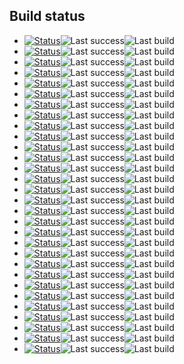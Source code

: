 ## Build status

* [![Status](https://github.com/compiler-explorer/compiler-workflows/actions/workflows//build-daily-SPIRV-Tools.yml/badge.svg)](https://github.com/compiler-explorer/compiler-workflows/actions/workflows//build-daily-SPIRV-Tools.yml)![Last success](https://img.shields.io/badge/dynamic/json?color=success&label=Last+OK&query=%24.last_success.timestamp&url=https%3A%2F%2Flambda.compiler-explorer.com%2Fcompiler-build%2FSPIRV-Tools)![Last build](https://img.shields.io/badge/dynamic/json?color=yellow&label=Last+build&query=%24.last_build.timestamp&url=https%3A%2F%2Flambda.compiler-explorer.com%2Fcompiler-build%2FSPIRV-Tools)
* [![Status](https://github.com/compiler-explorer/compiler-workflows/actions/workflows//build-daily-arm32.yml/badge.svg)](https://github.com/compiler-explorer/compiler-workflows/actions/workflows//build-daily-arm32.yml)![Last success](https://img.shields.io/badge/dynamic/json?color=success&label=Last+OK&query=%24.last_success.timestamp&url=https%3A%2F%2Flambda.compiler-explorer.com%2Fcompiler-build%2Farm32)![Last build](https://img.shields.io/badge/dynamic/json?color=yellow&label=Last+build&query=%24.last_build.timestamp&url=https%3A%2F%2Flambda.compiler-explorer.com%2Fcompiler-build%2Farm32)
* [![Status](https://github.com/compiler-explorer/compiler-workflows/actions/workflows//build-daily-arm64.yml/badge.svg)](https://github.com/compiler-explorer/compiler-workflows/actions/workflows//build-daily-arm64.yml)![Last success](https://img.shields.io/badge/dynamic/json?color=success&label=Last+OK&query=%24.last_success.timestamp&url=https%3A%2F%2Flambda.compiler-explorer.com%2Fcompiler-build%2Farm64)![Last build](https://img.shields.io/badge/dynamic/json?color=yellow&label=Last+build&query=%24.last_build.timestamp&url=https%3A%2F%2Flambda.compiler-explorer.com%2Fcompiler-build%2Farm64)
* [![Status](https://github.com/compiler-explorer/compiler-workflows/actions/workflows//build-daily-cc65.yml/badge.svg)](https://github.com/compiler-explorer/compiler-workflows/actions/workflows//build-daily-cc65.yml)![Last success](https://img.shields.io/badge/dynamic/json?color=success&label=Last+OK&query=%24.last_success.timestamp&url=https%3A%2F%2Flambda.compiler-explorer.com%2Fcompiler-build%2Fcc65)![Last build](https://img.shields.io/badge/dynamic/json?color=yellow&label=Last+build&query=%24.last_build.timestamp&url=https%3A%2F%2Flambda.compiler-explorer.com%2Fcompiler-build%2Fcc65)
* [![Status](https://github.com/compiler-explorer/compiler-workflows/actions/workflows//build-daily-clang.yml/badge.svg)](https://github.com/compiler-explorer/compiler-workflows/actions/workflows//build-daily-clang.yml)![Last success](https://img.shields.io/badge/dynamic/json?color=success&label=Last+OK&query=%24.last_success.timestamp&url=https%3A%2F%2Flambda.compiler-explorer.com%2Fcompiler-build%2Fclang)![Last build](https://img.shields.io/badge/dynamic/json?color=yellow&label=Last+build&query=%24.last_build.timestamp&url=https%3A%2F%2Flambda.compiler-explorer.com%2Fcompiler-build%2Fclang)
* [![Status](https://github.com/compiler-explorer/compiler-workflows/actions/workflows//build-daily-clang_assertions.yml/badge.svg)](https://github.com/compiler-explorer/compiler-workflows/actions/workflows//build-daily-clang_assertions.yml)![Last success](https://img.shields.io/badge/dynamic/json?color=success&label=Last+OK&query=%24.last_success.timestamp&url=https%3A%2F%2Flambda.compiler-explorer.com%2Fcompiler-build%2Fclang_assertions)![Last build](https://img.shields.io/badge/dynamic/json?color=yellow&label=Last+build&query=%24.last_build.timestamp&url=https%3A%2F%2Flambda.compiler-explorer.com%2Fcompiler-build%2Fclang_assertions)
* [![Status](https://github.com/compiler-explorer/compiler-workflows/actions/workflows//build-daily-clang_autonsdmi.yml/badge.svg)](https://github.com/compiler-explorer/compiler-workflows/actions/workflows//build-daily-clang_autonsdmi.yml)![Last success](https://img.shields.io/badge/dynamic/json?color=success&label=Last+OK&query=%24.last_success.timestamp&url=https%3A%2F%2Flambda.compiler-explorer.com%2Fcompiler-build%2Fclang_autonsdmi)![Last build](https://img.shields.io/badge/dynamic/json?color=yellow&label=Last+build&query=%24.last_build.timestamp&url=https%3A%2F%2Flambda.compiler-explorer.com%2Fcompiler-build%2Fclang_autonsdmi)
* [![Status](https://github.com/compiler-explorer/compiler-workflows/actions/workflows//build-daily-clang_cppx.yml/badge.svg)](https://github.com/compiler-explorer/compiler-workflows/actions/workflows//build-daily-clang_cppx.yml)![Last success](https://img.shields.io/badge/dynamic/json?color=success&label=Last+OK&query=%24.last_success.timestamp&url=https%3A%2F%2Flambda.compiler-explorer.com%2Fcompiler-build%2Fclang_cppx)![Last build](https://img.shields.io/badge/dynamic/json?color=yellow&label=Last+build&query=%24.last_build.timestamp&url=https%3A%2F%2Flambda.compiler-explorer.com%2Fcompiler-build%2Fclang_cppx)
* [![Status](https://github.com/compiler-explorer/compiler-workflows/actions/workflows//build-daily-clang_cppx_ext.yml/badge.svg)](https://github.com/compiler-explorer/compiler-workflows/actions/workflows//build-daily-clang_cppx_ext.yml)![Last success](https://img.shields.io/badge/dynamic/json?color=success&label=Last+OK&query=%24.last_success.timestamp&url=https%3A%2F%2Flambda.compiler-explorer.com%2Fcompiler-build%2Fclang_cppx_ext)![Last build](https://img.shields.io/badge/dynamic/json?color=yellow&label=Last+build&query=%24.last_build.timestamp&url=https%3A%2F%2Flambda.compiler-explorer.com%2Fcompiler-build%2Fclang_cppx_ext)
* [![Status](https://github.com/compiler-explorer/compiler-workflows/actions/workflows//build-daily-clang_cppx_p2320.yml/badge.svg)](https://github.com/compiler-explorer/compiler-workflows/actions/workflows//build-daily-clang_cppx_p2320.yml)![Last success](https://img.shields.io/badge/dynamic/json?color=success&label=Last+OK&query=%24.last_success.timestamp&url=https%3A%2F%2Flambda.compiler-explorer.com%2Fcompiler-build%2Fclang_cppx_p2320)![Last build](https://img.shields.io/badge/dynamic/json?color=yellow&label=Last+build&query=%24.last_build.timestamp&url=https%3A%2F%2Flambda.compiler-explorer.com%2Fcompiler-build%2Fclang_cppx_p2320)
* [![Status](https://github.com/compiler-explorer/compiler-workflows/actions/workflows//build-daily-clang_lifetime.yml/badge.svg)](https://github.com/compiler-explorer/compiler-workflows/actions/workflows//build-daily-clang_lifetime.yml)![Last success](https://img.shields.io/badge/dynamic/json?color=success&label=Last+OK&query=%24.last_success.timestamp&url=https%3A%2F%2Flambda.compiler-explorer.com%2Fcompiler-build%2Fclang_lifetime)![Last build](https://img.shields.io/badge/dynamic/json?color=yellow&label=Last+build&query=%24.last_build.timestamp&url=https%3A%2F%2Flambda.compiler-explorer.com%2Fcompiler-build%2Fclang_lifetime)
* [![Status](https://github.com/compiler-explorer/compiler-workflows/actions/workflows//build-daily-clang_llvmflang.yml/badge.svg)](https://github.com/compiler-explorer/compiler-workflows/actions/workflows//build-daily-clang_llvmflang.yml)![Last success](https://img.shields.io/badge/dynamic/json?color=success&label=Last+OK&query=%24.last_success.timestamp&url=https%3A%2F%2Flambda.compiler-explorer.com%2Fcompiler-build%2Fclang_llvmflang)![Last build](https://img.shields.io/badge/dynamic/json?color=yellow&label=Last+build&query=%24.last_build.timestamp&url=https%3A%2F%2Flambda.compiler-explorer.com%2Fcompiler-build%2Fclang_llvmflang)
* [![Status](https://github.com/compiler-explorer/compiler-workflows/actions/workflows//build-daily-clang_parmexpr.yml/badge.svg)](https://github.com/compiler-explorer/compiler-workflows/actions/workflows//build-daily-clang_parmexpr.yml)![Last success](https://img.shields.io/badge/dynamic/json?color=success&label=Last+OK&query=%24.last_success.timestamp&url=https%3A%2F%2Flambda.compiler-explorer.com%2Fcompiler-build%2Fclang_parmexpr)![Last build](https://img.shields.io/badge/dynamic/json?color=yellow&label=Last+build&query=%24.last_build.timestamp&url=https%3A%2F%2Flambda.compiler-explorer.com%2Fcompiler-build%2Fclang_parmexpr)
* [![Status](https://github.com/compiler-explorer/compiler-workflows/actions/workflows//build-daily-clang_patmat.yml/badge.svg)](https://github.com/compiler-explorer/compiler-workflows/actions/workflows//build-daily-clang_patmat.yml)![Last success](https://img.shields.io/badge/dynamic/json?color=success&label=Last+OK&query=%24.last_success.timestamp&url=https%3A%2F%2Flambda.compiler-explorer.com%2Fcompiler-build%2Fclang_patmat)![Last build](https://img.shields.io/badge/dynamic/json?color=yellow&label=Last+build&query=%24.last_build.timestamp&url=https%3A%2F%2Flambda.compiler-explorer.com%2Fcompiler-build%2Fclang_patmat)
* [![Status](https://github.com/compiler-explorer/compiler-workflows/actions/workflows//build-daily-clang_reflection.yml/badge.svg)](https://github.com/compiler-explorer/compiler-workflows/actions/workflows//build-daily-clang_reflection.yml)![Last success](https://img.shields.io/badge/dynamic/json?color=success&label=Last+OK&query=%24.last_success.timestamp&url=https%3A%2F%2Flambda.compiler-explorer.com%2Fcompiler-build%2Fclang_reflection)![Last build](https://img.shields.io/badge/dynamic/json?color=yellow&label=Last+build&query=%24.last_build.timestamp&url=https%3A%2F%2Flambda.compiler-explorer.com%2Fcompiler-build%2Fclang_reflection)
* [![Status](https://github.com/compiler-explorer/compiler-workflows/actions/workflows//build-daily-clang_relocatable.yml/badge.svg)](https://github.com/compiler-explorer/compiler-workflows/actions/workflows//build-daily-clang_relocatable.yml)![Last success](https://img.shields.io/badge/dynamic/json?color=success&label=Last+OK&query=%24.last_success.timestamp&url=https%3A%2F%2Flambda.compiler-explorer.com%2Fcompiler-build%2Fclang_relocatable)![Last build](https://img.shields.io/badge/dynamic/json?color=yellow&label=Last+build&query=%24.last_build.timestamp&url=https%3A%2F%2Flambda.compiler-explorer.com%2Fcompiler-build%2Fclang_relocatable)
* [![Status](https://github.com/compiler-explorer/compiler-workflows/actions/workflows//build-daily-clean.yml/badge.svg)](https://github.com/compiler-explorer/compiler-workflows/actions/workflows//build-daily-clean.yml)![Last success](https://img.shields.io/badge/dynamic/json?color=success&label=Last+OK&query=%24.last_success.timestamp&url=https%3A%2F%2Flambda.compiler-explorer.com%2Fcompiler-build%2Fclean)![Last build](https://img.shields.io/badge/dynamic/json?color=yellow&label=Last+build&query=%24.last_build.timestamp&url=https%3A%2F%2Flambda.compiler-explorer.com%2Fcompiler-build%2Fclean)
* [![Status](https://github.com/compiler-explorer/compiler-workflows/actions/workflows//build-daily-cproc.yml/badge.svg)](https://github.com/compiler-explorer/compiler-workflows/actions/workflows//build-daily-cproc.yml)![Last success](https://img.shields.io/badge/dynamic/json?color=success&label=Last+OK&query=%24.last_success.timestamp&url=https%3A%2F%2Flambda.compiler-explorer.com%2Fcompiler-build%2Fcproc)![Last build](https://img.shields.io/badge/dynamic/json?color=yellow&label=Last+build&query=%24.last_build.timestamp&url=https%3A%2F%2Flambda.compiler-explorer.com%2Fcompiler-build%2Fcproc)
* [![Status](https://github.com/compiler-explorer/compiler-workflows/actions/workflows//build-daily-gcc.yml/badge.svg)](https://github.com/compiler-explorer/compiler-workflows/actions/workflows//build-daily-gcc.yml)![Last success](https://img.shields.io/badge/dynamic/json?color=success&label=Last+OK&query=%24.last_success.timestamp&url=https%3A%2F%2Flambda.compiler-explorer.com%2Fcompiler-build%2Fgcc)![Last build](https://img.shields.io/badge/dynamic/json?color=yellow&label=Last+build&query=%24.last_build.timestamp&url=https%3A%2F%2Flambda.compiler-explorer.com%2Fcompiler-build%2Fgcc)
* [![Status](https://github.com/compiler-explorer/compiler-workflows/actions/workflows//build-daily-gcc_contracts.yml/badge.svg)](https://github.com/compiler-explorer/compiler-workflows/actions/workflows//build-daily-gcc_contracts.yml)![Last success](https://img.shields.io/badge/dynamic/json?color=success&label=Last+OK&query=%24.last_success.timestamp&url=https%3A%2F%2Flambda.compiler-explorer.com%2Fcompiler-build%2Fgcc_contracts)![Last build](https://img.shields.io/badge/dynamic/json?color=yellow&label=Last+build&query=%24.last_build.timestamp&url=https%3A%2F%2Flambda.compiler-explorer.com%2Fcompiler-build%2Fgcc_contracts)
* [![Status](https://github.com/compiler-explorer/compiler-workflows/actions/workflows//build-daily-gcc_contracts_labels.yml/badge.svg)](https://github.com/compiler-explorer/compiler-workflows/actions/workflows//build-daily-gcc_contracts_labels.yml)![Last success](https://img.shields.io/badge/dynamic/json?color=success&label=Last+OK&query=%24.last_success.timestamp&url=https%3A%2F%2Flambda.compiler-explorer.com%2Fcompiler-build%2Fgcc_contracts_labels)![Last build](https://img.shields.io/badge/dynamic/json?color=yellow&label=Last+build&query=%24.last_build.timestamp&url=https%3A%2F%2Flambda.compiler-explorer.com%2Fcompiler-build%2Fgcc_contracts_labels)
* [![Status](https://github.com/compiler-explorer/compiler-workflows/actions/workflows//build-daily-gcc_coroutines.yml/badge.svg)](https://github.com/compiler-explorer/compiler-workflows/actions/workflows//build-daily-gcc_coroutines.yml)![Last success](https://img.shields.io/badge/dynamic/json?color=success&label=Last+OK&query=%24.last_success.timestamp&url=https%3A%2F%2Flambda.compiler-explorer.com%2Fcompiler-build%2Fgcc_coroutines)![Last build](https://img.shields.io/badge/dynamic/json?color=yellow&label=Last+build&query=%24.last_build.timestamp&url=https%3A%2F%2Flambda.compiler-explorer.com%2Fcompiler-build%2Fgcc_coroutines)
* [![Status](https://github.com/compiler-explorer/compiler-workflows/actions/workflows//build-daily-gcc_gccrs_master.yml/badge.svg)](https://github.com/compiler-explorer/compiler-workflows/actions/workflows//build-daily-gcc_gccrs_master.yml)![Last success](https://img.shields.io/badge/dynamic/json?color=success&label=Last+OK&query=%24.last_success.timestamp&url=https%3A%2F%2Flambda.compiler-explorer.com%2Fcompiler-build%2Fgcc_gccrs_master)![Last build](https://img.shields.io/badge/dynamic/json?color=yellow&label=Last+build&query=%24.last_build.timestamp&url=https%3A%2F%2Flambda.compiler-explorer.com%2Fcompiler-build%2Fgcc_gccrs_master)
* [![Status](https://github.com/compiler-explorer/compiler-workflows/actions/workflows//build-daily-gcc_modules.yml/badge.svg)](https://github.com/compiler-explorer/compiler-workflows/actions/workflows//build-daily-gcc_modules.yml)![Last success](https://img.shields.io/badge/dynamic/json?color=success&label=Last+OK&query=%24.last_success.timestamp&url=https%3A%2F%2Flambda.compiler-explorer.com%2Fcompiler-build%2Fgcc_modules)![Last build](https://img.shields.io/badge/dynamic/json?color=yellow&label=Last+build&query=%24.last_build.timestamp&url=https%3A%2F%2Flambda.compiler-explorer.com%2Fcompiler-build%2Fgcc_modules)
* [![Status](https://github.com/compiler-explorer/compiler-workflows/actions/workflows//build-daily-go.yml/badge.svg)](https://github.com/compiler-explorer/compiler-workflows/actions/workflows//build-daily-go.yml)![Last success](https://img.shields.io/badge/dynamic/json?color=success&label=Last+OK&query=%24.last_success.timestamp&url=https%3A%2F%2Flambda.compiler-explorer.com%2Fcompiler-build%2Fgo)![Last build](https://img.shields.io/badge/dynamic/json?color=yellow&label=Last+build&query=%24.last_build.timestamp&url=https%3A%2F%2Flambda.compiler-explorer.com%2Fcompiler-build%2Fgo)
* [![Status](https://github.com/compiler-explorer/compiler-workflows/actions/workflows//build-daily-llvm.yml/badge.svg)](https://github.com/compiler-explorer/compiler-workflows/actions/workflows//build-daily-llvm.yml)![Last success](https://img.shields.io/badge/dynamic/json?color=success&label=Last+OK&query=%24.last_success.timestamp&url=https%3A%2F%2Flambda.compiler-explorer.com%2Fcompiler-build%2Fllvm)![Last build](https://img.shields.io/badge/dynamic/json?color=yellow&label=Last+build&query=%24.last_build.timestamp&url=https%3A%2F%2Flambda.compiler-explorer.com%2Fcompiler-build%2Fllvm)
* [![Status](https://github.com/compiler-explorer/compiler-workflows/actions/workflows//build-daily-llvm_spirv.yml/badge.svg)](https://github.com/compiler-explorer/compiler-workflows/actions/workflows//build-daily-llvm_spirv.yml)![Last success](https://img.shields.io/badge/dynamic/json?color=success&label=Last+OK&query=%24.last_success.timestamp&url=https%3A%2F%2Flambda.compiler-explorer.com%2Fcompiler-build%2Fllvm_spirv)![Last build](https://img.shields.io/badge/dynamic/json?color=yellow&label=Last+build&query=%24.last_build.timestamp&url=https%3A%2F%2Flambda.compiler-explorer.com%2Fcompiler-build%2Fllvm_spirv)
* [![Status](https://github.com/compiler-explorer/compiler-workflows/actions/workflows//build-daily-mrustc.yml/badge.svg)](https://github.com/compiler-explorer/compiler-workflows/actions/workflows//build-daily-mrustc.yml)![Last success](https://img.shields.io/badge/dynamic/json?color=success&label=Last+OK&query=%24.last_success.timestamp&url=https%3A%2F%2Flambda.compiler-explorer.com%2Fcompiler-build%2Fmrustc)![Last build](https://img.shields.io/badge/dynamic/json?color=yellow&label=Last+build&query=%24.last_build.timestamp&url=https%3A%2F%2Flambda.compiler-explorer.com%2Fcompiler-build%2Fmrustc)
* [![Status](https://github.com/compiler-explorer/compiler-workflows/actions/workflows//build-daily-rustc-cg-gcc_master.yml/badge.svg)](https://github.com/compiler-explorer/compiler-workflows/actions/workflows//build-daily-rustc-cg-gcc_master.yml)![Last success](https://img.shields.io/badge/dynamic/json?color=success&label=Last+OK&query=%24.last_success.timestamp&url=https%3A%2F%2Flambda.compiler-explorer.com%2Fcompiler-build%2Frustc-cg-gcc_master)![Last build](https://img.shields.io/badge/dynamic/json?color=yellow&label=Last+build&query=%24.last_build.timestamp&url=https%3A%2F%2Flambda.compiler-explorer.com%2Fcompiler-build%2Frustc-cg-gcc_master)
* [![Status](https://github.com/compiler-explorer/compiler-workflows/actions/workflows//build-daily-tinycc.yml/badge.svg)](https://github.com/compiler-explorer/compiler-workflows/actions/workflows//build-daily-tinycc.yml)![Last success](https://img.shields.io/badge/dynamic/json?color=success&label=Last+OK&query=%24.last_success.timestamp&url=https%3A%2F%2Flambda.compiler-explorer.com%2Fcompiler-build%2Ftinycc)![Last build](https://img.shields.io/badge/dynamic/json?color=yellow&label=Last+build&query=%24.last_build.timestamp&url=https%3A%2F%2Flambda.compiler-explorer.com%2Fcompiler-build%2Ftinycc)
